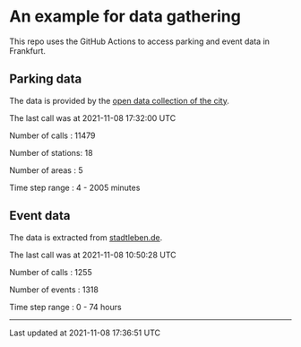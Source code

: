 # An example for data gathering

This repo uses the GitHub Actions to access parking and event data in Frankfurt.

## Parking data
The data is provided by the [open data collection of the city](https://www.offenedaten.frankfurt.de/).

The last call was at 2021-11-08 17:32:00 UTC

Number of calls   : 11479

Number of stations:    18

Number of areas   :     5

Time step range   :     4 -  2005 minutes


## Event data
The data is extracted from [stadtleben.de](https://stadtleben.de/frankfurt/).

The last call was at 2021-11-08 10:50:28 UTC

Number of calls   : 1255

Number of events  : 1318

Time step range   :    0 -   74 hours


----

Last updated at 2021-11-08 17:36:51 UTC
